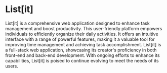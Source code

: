 # List[it]
List[it] is a comprehensive web application designed to enhance task management and boost productivity. This user-friendly platform empowers individuals to efficiently organize their daily activities. It offers an intuitive interface with a range of powerful features, making it a valuable tool for improving time management and achieving task accomplishment. List[it] is a full-stack web application, showcasing its creator's proficiency in both front-end and back-end development. With ongoing efforts to enhance its capabilities, List[it] is poised to continue evolving to meet the needs of its users.






